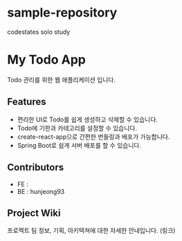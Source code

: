 # sample-repository
codestates solo study

# My Todo App

Todo 관리를 위한 웹 애플리케이션 입니다.

## Features

- 편리한 UI로 Todo를 쉽게 생성하고 삭제할 수 있습니다.
- Todo에 기한과 카테고리를 설정할 수 있습니다.
- create-react-app으로 간편한 번들링과 배포가 가능합니다.
- Spring Boot로 쉽게 서버 배포를 할 수 있습니다.

## Contributors

- FE : 
- BE : hunjeong93

## Project Wiki

프로젝트 팀 정보, 기획, 아키텍쳐에 대한 자세한 안내입니다.
(링크)
